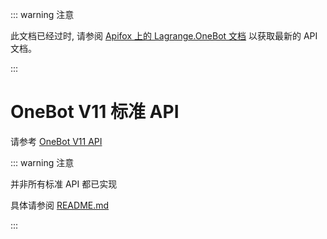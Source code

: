 ::: warning 注意

此文档已经过时, 请参阅 [Apifox 上的 Lagrange.OneBot 文档](https://lagrange-onebot.apifox.cn/) 以获取最新的 API 文档。

:::

# OneBot V11 标准 API

请参考 [OneBot V11 API](https://github.com/botuniverse/onebot-11/blob/master/api/public.md)

::: warning 注意

并非所有标准 API 都已实现

具体请参阅 [README.md](https://github.com/LagrangeDev/Lagrange.Core?tab=readme-ov-file#lagrangeonebot)

:::